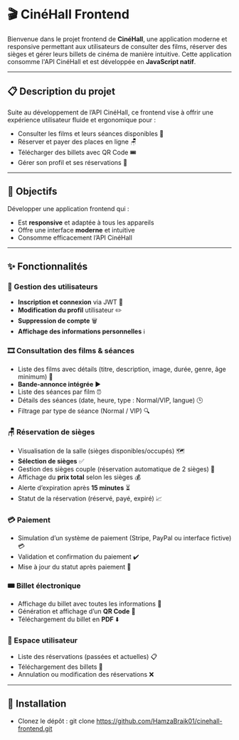 # 🎬 CinéHall Frontend

Bienvenue dans le projet frontend de **CinéHall**, une application moderne et responsive permettant aux utilisateurs de consulter des films, réserver des sièges et gérer leurs billets de cinéma de manière intuitive. Cette application consomme l'API CinéHall et est développée en **JavaScript natif**.

---

## 📋 Description du projet

Suite au développement de l’API CinéHall, ce frontend vise à offrir une expérience utilisateur fluide et ergonomique pour :
- Consulter les films et leurs séances disponibles 🎥
- Réserver et payer des places en ligne 🪑
- Télécharger des billets avec QR Code 🎟️
- Gérer son profil et ses réservations 👤

---

## 🎯 Objectifs

Développer une application frontend qui :
- Est **responsive** et adaptée à tous les appareils
- Offre une interface **moderne** et intuitive
- Consomme efficacement l’API CinéHall

---

## ✨ Fonctionnalités

### 👤 Gestion des utilisateurs
- **Inscription et connexion** via JWT 🔑
- **Modification du profil** utilisateur ✏️
- **Suppression de compte** 🗑️
- **Affichage des informations personnelles** ℹ️

### 🎞️ Consultation des films & séances
- Liste des films avec détails (titre, description, image, durée, genre, âge minimum) 📜
- **Bande-annonce intégrée** ▶️
- Liste des séances par film ⏰
- Détails des séances (date, heure, type : Normal/VIP, langue) 🕒
- Filtrage par type de séance (Normal / VIP) 🔍

### 🪑 Réservation de sièges
- Visualisation de la salle (sièges disponibles/occupés) 🗺️
- **Sélection de sièges** ✅
- Gestion des sièges couple (réservation automatique de 2 sièges) 💑
- Affichage du **prix total** selon les sièges 💰
- Alerte d’expiration après **15 minutes** ⏳
- Statut de la réservation (réservé, payé, expiré) 📈

### 💳 Paiement
- Simulation d’un système de paiement (Stripe, PayPal ou interface fictive) 💳
- Validation et confirmation du paiement ✔️
- Mise à jour du statut après paiement 🔄

### 🎟️ Billet électronique
- Affichage du billet avec toutes les informations 📄
- Génération et affichage d’un **QR Code** 📲
- Téléchargement du billet en **PDF** ⬇️

### 📁 Espace utilisateur
- Liste des réservations (passées et actuelles) 📋
- Téléchargement des billets 🎫
- Annulation ou modification des réservations ❌

---

## 🚀 Installation
- Clonez le dépôt :
git clone https://github.com/HamzaBraik01/cinehall-frontend.git